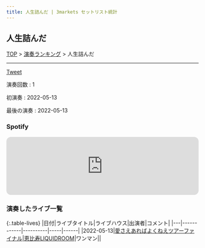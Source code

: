 ```yaml
---
title: 人生詰んだ | 3markets セットリスト統計
---
```

## 人生詰んだ


[TOP](/setlist/) > [演奏ランキング](songs.html) > 人生詰んだ

___

<a href="https://twitter.com/share?ref_src=twsrc%5Etfw" data-text="3markets[ ]セットリスト > 人生詰んだ" class="twitter-share-button" data-via="3markets" data-hashtags="3markets" data-related="3markets" data-show-count="false">Tweet</a>

演奏回数
: 1

初演奏
: 2022-05-13

最後の演奏
: 2022-05-13







### Spotify
<iframe style="border-radius:12px" src="https://open.spotify.com/embed/track/3voirhPDzokTXWapYXf32A?utm_source=generator" width="100%" height="152" frameBorder="0" allowfullscreen="" allow="autoplay; clipboard-write; encrypted-media; fullscreen; picture-in-picture" loading="lazy"></iframe>



### 演奏したライブ一覧

{:.table-lives}
|日付|ライブタイトル|ライブハウス|出演者|コメント|
|---|------------|----------|-----|------|
|<span class="nowrap">2022-05-13</span>|[愛さえあればよくねえツアーファイナル](live001.html)|[恵比寿LIQUIDROOM](livehouse001.html)|ワンマン||



<script async src="https://platform.twitter.com/widgets.js" charset="utf-8"></script>